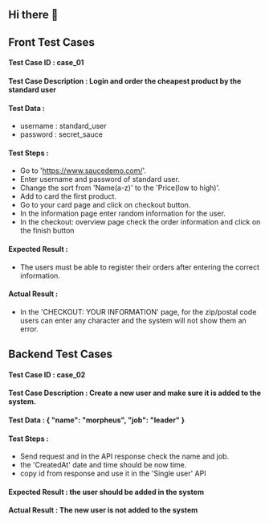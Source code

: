 ## Hi there 👋

## Front Test Cases

#### Test Case ID : case_01
#### Test Case Description : Login and order the cheapest product by the standard user
#### Test Data : 
- username : standard_user
- password : secret_sauce

#### Test Steps	:
- Go to 'https://www.saucedemo.com/'.                             
- Enter username and password of standard user.                     
- Change the sort from 'Name(a-z)' to the 'Price(low to high)'.
- Add to card the first product.
- Go to your card page and click on checkout button.
- In the information page enter random information for the user.
- In the checkout: overview page check the order information and click on the finish button

#### Expected Result :
- The users must be able to register their orders after entering the correct information.

#### Actual Result :
- In the 'CHECKOUT: YOUR INFORMATION' page, for the zip/postal code users can enter any character and the system will not show them an error.

## Backend Test Cases

#### Test Case ID : case_02
#### Test Case Description : Create a new user and make sure it is added to the system.
#### Test Data : { "name": "morpheus", "job": "leader" }

#### Test Steps	:
- Send request and in the API response check the name and job.
- the 'CreatedAt' date and time should be now time.
- copy id from response and use it in the 'Single user' API

#### Expected Result : the user should be added in the system
#### Actual Result : The new user is not added to the system



